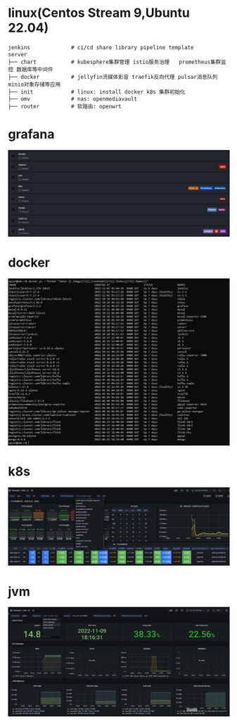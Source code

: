 # linux(Centos Stream 9,Ubuntu 22.04)
```
jenkins             # ci/cd share library pipeline template
server
├── chart           # kubesphere集群管理 istio服务治理   prometheus集群监控 数据库等中间件
├── docker          # jellyfin流媒体影音 traefik反向代理 pulsar消息队列     minio对象存储等应用
├── init            # linux: install docker k8s 集群初始化
├── omv             # nas: openmediavault
├── router          # 软路由: openwrt
```
# grafana
![avatar](./static/grafana-dashboard.png)
# docker
![avatar](./static/docker.png)
# k8s
![avatar](./static/grafana-k8s.png)
# jvm
![avatar](./static/grafana-jvm.png)